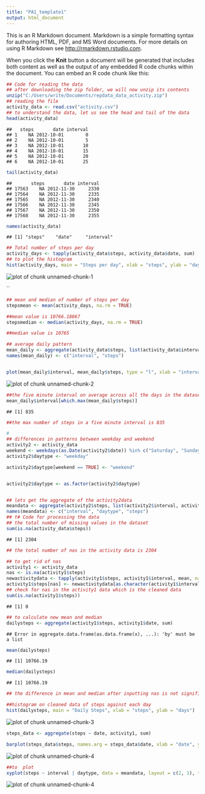```yaml
---
title: "PA1_template1"
output: html_document
---
```


This is an R Markdown document. Markdown is a simple formatting syntax for authoring HTML, PDF, and MS Word documents. For more details on using R Markdown see <http://rmarkdown.rstudio.com>.

When you click the **Knit** button a document will be generated that includes both content as well as the output of any embedded R code chunks within the document. You can embed an R code chunk like this:


```r
## Code for reading the data
## after downloading the zip folder, we will now unzip its contents
unzip("C:/Users/write/Documents/repdata_data_activity.zip")
## reading the file
activity_data <- read.csv("activity.csv")
## to understand the data, let us see the head and tail of the data
head(activity_data)
```

```
##   steps       date interval
## 1    NA 2012-10-01        0
## 2    NA 2012-10-01        5
## 3    NA 2012-10-01       10
## 4    NA 2012-10-01       15
## 5    NA 2012-10-01       20
## 6    NA 2012-10-01       25
```

```r
tail(activity_data)
```

```
##       steps       date interval
## 17563    NA 2012-11-30     2330
## 17564    NA 2012-11-30     2335
## 17565    NA 2012-11-30     2340
## 17566    NA 2012-11-30     2345
## 17567    NA 2012-11-30     2350
## 17568    NA 2012-11-30     2355
```

```r
names(activity_data)
```

```
## [1] "steps"    "date"     "interval"
```

```r
## Total number of steps per day
activity_days <- tapply(activity_data$steps, activity_data$date, sum)
## to plot the histogram
hist(activity_days, main = "Steps per day", xlab = "steps", ylab = "days")
```

![plot of chunk unnamed-chunk-1](figure/unnamed-chunk-1-1.png)

``

```r
## mean and median of number of steps per day
stepsmean <- mean(activity_days, na.rm = TRUE)

##mean value is 10766.18867
stepsmedian <- median(activity_days, na.rm = TRUE)

##median value is 10765

## average daily pattern
mean_daily <- aggregate(activity_data$steps, list(activity_data$interval), mean, na.rm = TRUE)
names(mean_daily) <- c("interval", "steps")


plot(mean_daily$interval, mean_daily$steps, type = "l", xlab = "interval", ylab = "average number of steps")
```

![plot of chunk unnamed-chunk-2](figure/unnamed-chunk-2-1.png)

```r
##the five minute interval on average across all the days in the dataset contains the maximum number of steps
mean_daily$interval[which.max(mean_daily$steps)]
```

```
## [1] 835
```

```r
##the max number of steps in a five minute interval is 835

#
## differences in patterns between weekday and weekend
activity2 <- activity_data
weekend <- weekdays(as.Date(activity2$date)) %in% c("Saturday", "Sunday")
activity2$daytype <- "weekday"

activity2$daytype[weekend == TRUE] <- "weekend"


activity2$daytype <- as.factor(activity2$daytype)


## lets get the aggregate of the activity2data
meandata <- aggregate(activity2$steps, list(activity2$interval, activity2$daytype), mean, na.rm = TRUE)
names(meandata) <- c("interval", "daytype", "steps")
## t# Code for processing the data
## the total number of missing values in the dataset
sum(is.na(activity_data$steps))
```

```
## [1] 2304
```

```r
## the total number of nas in the activity data is 2304

## to get rid of nas
activity1 <- activity_data
nas <- is.na(activity1$steps)
newactivitydata <- tapply(activity1$steps, activity1$interval, mean, na.rm = TRUE, simplify = TRUE)
activity1$steps[nas] <- newactivitydata[as.character(activity1$interval[nas])]
## check for nas in the activity1 data which is the cleaned data
sum(is.na(activity1$steps))
```

```
## [1] 0
```

```r
## to calculate new mean and median
dailysteps <- aggregate(activity1$steps, activity1$date, sum)
```

```
## Error in aggregate.data.frame(as.data.frame(x), ...): 'by' must be a list
```

```r
mean(dailysteps)
```

```
## [1] 10766.19
```

```r
median(dailysteps)
```

```
## [1] 10766.19
```

```r
## the difference in mean and median after inputting nas is not significant because we have replaced nas with mean

##histogram on cleaned data of steps against each day
hist(dailysteps, main = "Daily Steps", xlab = "steps", ylab = "days")
```

![plot of chunk unnamed-chunk-3](figure/unnamed-chunk-3-1.png)


```r
steps_data <- aggregate(steps ~ date, activity1, sum)

barplot(steps_data$steps, names.arg = steps_data$date, xlab = "date", ylab = "steps")
```

![plot of chunk unnamed-chunk-4](figure/unnamed-chunk-4-1.png)

```r
##to  plot
xyplot(steps ~ interval | daytype, data = meandata, layout = c(2, 1), type = "l", na.rm = TRUE)
```

![plot of chunk unnamed-chunk-4](figure/unnamed-chunk-4-2.png)


